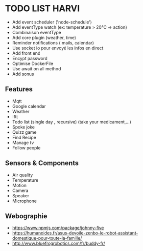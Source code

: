 # TODO LIST HARVI

- Add event scheduler ('node-schedule')
- Add eventType watch (ex: temperature > 20°C => action) 
- Combinaison eventType
- Add core plugin (weather, time)
- Reminder notifications ( mails, calendar)
- Use socket io pour envoyé les infos en direct
- Add front end
- Encypt password
- Optimise DockerFile
- Use await on all method
- Add sonus

 
## Features

- Mqtt
- Google calendar
- Weather
- Iftt
- Todo list (single day , recursive) (take your medicament,...)
- Spoke joke
- Quizz game 
- Find Recipe
- Manage tv
- Follow people


## Sensors & Components

- Air quality 
- Temperature
- Motion
- Camera
- Speaker
- Microphone

## Webographie

- https://www.npmjs.com/package/johnny-five
- https://humanoides.fr/asus-devoile-zenbo-le-robot-assistant-domestique-pour-toute-la-famille/
- http://www.bluefrogrobotics.com/fr/buddy-fr/
